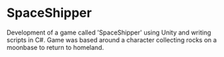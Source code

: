 # SpaceShipper
Development of a game called 'SpaceShipper' using Unity and writing scripts in C#. Game was based around a character collecting rocks on a moonbase to return to homeland.
